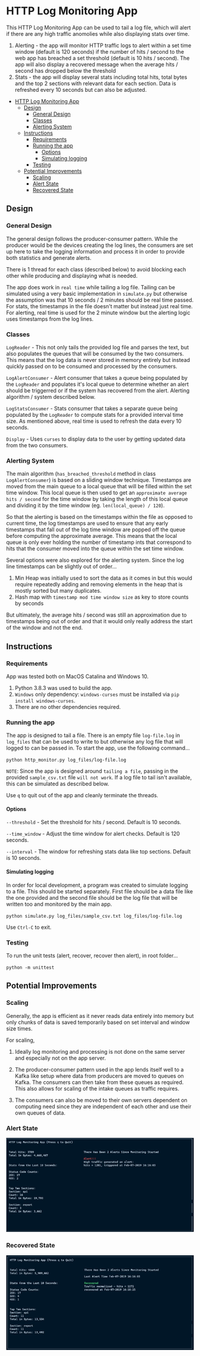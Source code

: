 # HTTP Log Monitoring App

This HTTP Log Monitoring App can be used to tail a log file, which will alert if there are any high traffic anomolies while also displaying stats over time.

1. Alerting - the app will monitor HTTP traffic logs to alert within a set time window (default is 120 seconds) if the number of hits / second to the web app has breached a set threshold (default is 10 hits / second). The app will also display a recovered message when the average hits / second has dropped below the threshold
2. Stats - the app will display several stats including total hits, total bytes and the top 2 sections with relevant data for each section. Data is refreshed every 10 seconds but can also be adjusted.

- [HTTP Log Monitoring App](#http-log-monitoring-app)
  - [Design](#design)
    - [General Design](#general-design)
    - [Classes](#classes)
    - [Alerting System](#alerting-system)
  - [Instructions](#instructions)
    - [Requirements](#requirements)
    - [Running the app](#running-the-app)
      - [Options](#options)
      - [Simulating logging](#simulating-logging)
    - [Testing](#testing)
  - [Potential Improvements](#potential-improvements)
    - [Scaling](#scaling)
    - [Alert State](#alert-state)
    - [Recovered State](#recovered-state)

## Design

### General Design

The general design follows the producer-consumer pattern. While the producer would be the devices creating the log lines, the consumers are set up here to take the logging information and process it in order to provide both statistics and generate alerts.

There is 1 thread for each class (described below) to avoid blocking each other while producing and displaying what is needed.

The app does work in `real time` while tailing a log file. Tailing can be simulated using a very basic implementation in `simulate.py` but otherwise the assumption was that 10 seconds / 2 minutes should be real time passed. For stats, the timestamps in the file doesn't matter but instead just real time. For alerting, real time is used for the 2 minute window but the alerting logic uses timestamps from the log lines.

### Classes

`LogReader` - This not only tails the provided log file and parses the text, but also populates the queues that will be consumed by the two consumers. This means that the log data is never stored in memory entirely but instead quickly passed on to be consumed and processed by the consumers.

`LogAlertConsumer` - Alert consumer that takes a queue being populated by the `LogReader` and populates it's local queue to determine whether an alert should be triggerred or if the system has recovered from the alert. Alerting algorithm / system described below.

`LogStatsConsumer` - Stats consumer that takes a separate queue being populated by the `LogReader` to compute stats for a provided interval time size. As mentioned above, real time is used to refresh the data every 10 seconds.

`Display` - Uses `curses` to display data to the user by getting updated data from the two consumers.

### Alerting System

The main algorithm (`has_breached_threshold` method in class `LogAlertConsumer`) is based on a sliding window technique. Timestamps are moved from the main queue to a local queue that will be filled within the set time window. This local queue is then used to get an `approximate average hits / second` for the time window by taking the length of this local queue and dividing it by the time window (eg. `len(local_queue) / 120`).

So that the alerting is based on the timestamps within the file as opposed to current time, the log timestamps are used to ensure that any early timestamps that fall out of the log time window are popped off the queue before computing the approximate average. This means that the local queue is only ever holding the number of timestamp ints that correspond to hits that the consumer moved into the queue within the set time window.

Several options were also explored for the alerting system. Since the log line timestamps can be slightly out of order...

1. Min Heap was initially used to sort the data as it comes in but this would require repeatedly adding and removing elements in the heap that is mostly sorted but many duplicates.
2. Hash map with `timestamp mod time window size` as key to store counts by seconds

But ultimately, the average hits / second was still an approximation due to timestamps being out of order and that it would only really address the start of the window and not the end.

## Instructions

### Requirements

App was tested both on MacOS Catalina and Windows 10.

1. Python 3.8.3 was used to build the app.
2. `Windows` only dependency: `windows-curses` must be installed via `pip install windows-curses`.
3. There are no other dependencies required.

### Running the app

The app is designed to tail a file. There is an empty file `log-file.log` in `log_files` that can be used to write to but otherwise any log file that will logged to can be passed in. To start the app, use the following command...

`python http_monitor.py log_files/log-file.log`

`NOTE`: Since the app is designed around `tailing a file`, passing in the provided `sample_csv.txt` file `will not work`. If a log file to tail isn't available, this can be simulated as described below.

Use `q` to quit out of the app and cleanly terminate the threads.

#### Options

`--threshold` - Set the threshold for hits / second. Default is 10 seconds.

`--time_window` - Adjust the time window for alert checks. Default is 120 seconds.

`--interval` - The window for refreshing stats data like top sections. Default is 10 seconds.

#### Simulating logging

In order for local development, a program was created to simulate logging to a file. This should be started separately. First file should be a data file like the one provided and the second file should be the log file that will be written too and monitored by the main app.

`python simulate.py log_files/sample_csv.txt log_files/log-file.log`

Use `Ctrl-C` to exit.

### Testing

To run the unit tests (alert, recover, recover then alert), in root folder...

`python -m unittest`

## Potential Improvements

### Scaling

Generally, the app is efficient as it never reads data entirely into memory but only chunks of data is saved temporarily based on set interval and window size times.

For scaling,

1. Ideally log monitoring and processing is not done on the same server and especially not on the app server.

2. The producer-consumer pattern used in the app lends itself well to a Kafka like setup where data from producers are moved to queues on Kafka. The consumers can then take from these queues as required. This also allows for scaling of the intake queues as traffic requires.

3. The consumers can also be moved to their own servers dependent on computing need since they are independent of each other and use their own queues of data.

### Alert State

![Alert Image](./screenshots/alert.jpg)

### Recovered State

![Recovered Image](./screenshots/recovered.jpg)
